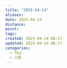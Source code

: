 ```yaml
---
title: "2025-04-14"
aliases:
date: 2025-04-14
distance:
point:
tags:
created: 2025-04-14 08:17
updated: 2025-04-14 08:17
categories:
  - 러닝
  - 기록
---
```

